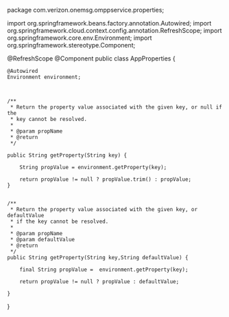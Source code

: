 package com.verizon.onemsg.omppservice.properties;

import org.springframework.beans.factory.annotation.Autowired;
import org.springframework.cloud.context.config.annotation.RefreshScope;
import org.springframework.core.env.Environment;
import org.springframework.stereotype.Component;

@RefreshScope
@Component
public class AppProperties {
	
	@Autowired
	Environment environment;

	

	/**
	 * Return the property value associated with the given key, or null if the
	 * key cannot be resolved.
	 * 
	 * @param propName
	 * @return
	 */
    
	public String getProperty(String key) {

		String propValue = environment.getProperty(key);
		
		return propValue != null ? propValue.trim() : propValue; 
	}

	
	/**
	 * Return the property value associated with the given key, or defaultValue
	 * if the key cannot be resolved.
	 * 
	 * @param propName
	 * @param defaultValue
	 * @return
	 */
	public String getProperty(String key,String defaultValue) {

		final String propValue =  environment.getProperty(key);
		
		return propValue != null ? propValue : defaultValue;
		
	}
}

